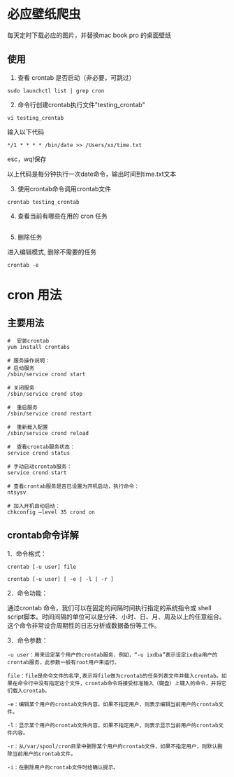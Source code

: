 # 必应壁纸爬虫

每天定时下载必应的图片，并替换mac book pro 的桌面壁纸


## 使用 

1. 查看 crontab 是否启动（非必要，可跳过）
```
sudo launchctl list | grep cron
```

2. 命令行创建crontab执行文件"testing_crontab"

```
vi testing_crontab
```
输入以下代码
```
*/1 * * * * /bin/date >> /Users/xx/time.txt
```
esc，wq!保存

以上代码是每分钟执行一次date命令，输出时间到time.txt文本

3. 使用crontab命令调用crontab文件

```
crontab testing_crontab
```

4. 查看当前有哪些在用的 cron 任务

```

```

5. 删除任务

进入编辑模式,  删除不需要的任务
```
crontab -e 
```


# cron 用法

## 主要用法

```
#  安装crontab
yum install crontabs

# 服务操作说明：
# 启动服务
/sbin/service crond start 

# 关闭服务
/sbin/service crond stop 

#  重启服务
/sbin/service crond restart 

#  重新载入配置
/sbin/service crond reload

#  查看crontab服务状态：
service crond status

# 手动启动crontab服务：
service crond start

# 查看crontab服务是否已设置为开机启动，执行命令：
ntsysv

# 加入开机自动启动：
chkconfig –level 35 crond on
```

## crontab命令详解

1．命令格式：

```
crontab [-u user] file

crontab [-u user] [ -e | -l | -r ]
```

2．命令功能：

通过crontab 命令，我们可以在固定的间隔时间执行指定的系统指令或 shell script脚本。时间间隔的单位可以是分钟、小时、日、月、周及以上的任意组合。
这个命令非常设合周期性的日志分析或数据备份等工作。

3．命令参数：

```
-u user：用来设定某个用户的crontab服务，例如，“-u ixdba”表示设定ixdba用户的crontab服务，此参数一般有root用户来运行。

file：file是命令文件的名字,表示将file做为crontab的任务列表文件并载入crontab。如果在命令行中没有指定这个文件，crontab命令将接受标准输入（键盘）上键入的命令，并将它们载入crontab。

-e：编辑某个用户的crontab文件内容。如果不指定用户，则表示编辑当前用户的crontab文件。

-l：显示某个用户的crontab文件内容，如果不指定用户，则表示显示当前用户的crontab文件内容。

-r：从/var/spool/cron目录中删除某个用户的crontab文件，如果不指定用户，则默认删除当前用户的crontab文件。

-i：在删除用户的crontab文件时给确认提示。
```